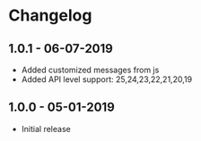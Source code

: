 # Changelog


## 1.0.1 - 06-07-2019

- Added customized messages from js
- Added API level support: 25,24,23,22,21,20,19

## 1.0.0 - 05-01-2019

- Initial release
